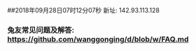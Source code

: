 ##2018年09月28日07时12分07秒 新址: 142.93.113.128
### 兔友常见问题及解答: https://github.com/wanggonging/d/blob/w/FAQ.md
